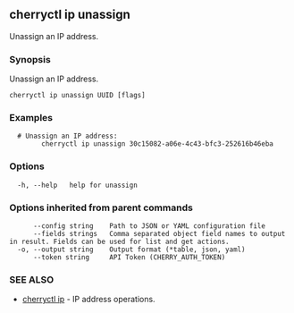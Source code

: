 ## cherryctl ip unassign

Unassign an IP address.

### Synopsis

Unassign an IP address.

```
cherryctl ip unassign UUID [flags]
```

### Examples

```
  # Unassign an IP address:
		cherryctl ip unassign 30c15082-a06e-4c43-bfc3-252616b46eba
```

### Options

```
  -h, --help   help for unassign
```

### Options inherited from parent commands

```
      --config string    Path to JSON or YAML configuration file
      --fields strings   Comma separated object field names to output in result. Fields can be used for list and get actions.
  -o, --output string    Output format (*table, json, yaml)
      --token string     API Token (CHERRY_AUTH_TOKEN)
```

### SEE ALSO

* [cherryctl ip](cherryctl_ip.md)	 - IP address operations.

